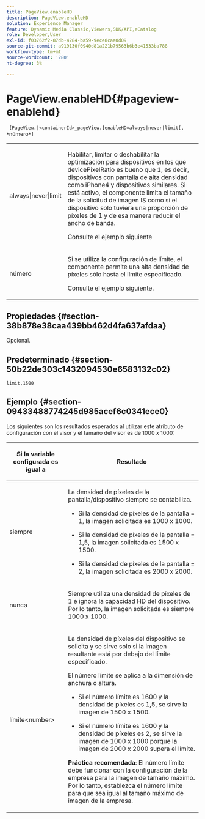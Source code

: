 ```yaml
---
title: PageView.enableHD
description: PageView.enableHD
solution: Experience Manager
feature: Dynamic Media Classic,Viewers,SDK/API,eCatalog
role: Developer,User
exl-id: f03762f2-87db-4284-ba59-9ece8caa0d09
source-git-commit: a919130f0940d81a221b79563b6b3e41533ba788
workflow-type: tm+mt
source-wordcount: '280'
ht-degree: 3%

---
```


# PageView.enableHD{#pageview-enablehd}

` [PageView.|<containerId>_pageView.]enableHD=always|never|limit[, *`número`*]`

<table id="table_0BEA0B5FFDF64E5594B534B2A87A6D88"> 
 <tbody> 
  <tr> 
   <td colname="col1"> <p> <span class="codeph"> always|never|limit</span> </p> </td> 
   <td colname="col2"> <p> Habilitar, limitar o deshabilitar la optimización para dispositivos en los que <span class="codeph"> devicePixelRatio</span> es bueno que <span class="codeph"> 1</span>, es decir, dispositivos con pantalla de alta densidad como iPhone4 y dispositivos similares. Si está activo, el componente limita el tamaño de la solicitud de imagen IS como si el dispositivo solo tuviera una proporción de píxeles de <span class="codeph"> 1</span> y de esa manera reducir el ancho de banda. </p> <p>Consulte el ejemplo siguiente </p> </td> 
  </tr> 
  <tr> 
   <td colname="col1"> <p> <span class="codeph"><span class="varname"> número</span></span> </p> </td> 
   <td colname="col2"> <p> Si se utiliza la configuración de límite, el componente permite una alta densidad de píxeles sólo hasta el límite especificado. </p> <p>Consulte el ejemplo siguiente. </p> </td> 
  </tr> 
 </tbody> 
</table>

## Propiedades {#section-38b878e38caa439bb462d4fa637afdaa}

Opcional.

## Predeterminado {#section-50b22de303c1432094530e6583132c02}

`limit,1500`

## Ejemplo {#section-09433488774245d985acef6c0341ece0}

Los siguientes son los resultados esperados al utilizar este atributo de configuración con el visor y el tamaño del visor es de 1000 x 1000:

<table id="table_F97FEDA0EE1B4EF6AC9FF9060548ACA4"> 
 <thead> 
  <tr> 
   <th colname="col1" class="entry"> <p>Si la variable configurada es igual a </p> </th> 
   <th colname="col2" class="entry"> <p>Resultado </p> </th> 
  </tr>
 </thead>
 <tbody> 
  <tr> 
   <td colname="col1"> <p><span class="codeph"> siempre</span> </p> </td> 
   <td colname="col2"> <p>La densidad de píxeles de la pantalla/dispositivo siempre se contabiliza. </p> <p> 
     <ul id="ul_D8F31FDFCDB74B75A3B1BFBEE33AF2E2"> 
      <li id="li_8A1C6DCCE10545349C73029729211BB2"> <p>Si la densidad de píxeles de la pantalla = 1, la imagen solicitada es 1000 x 1000. </p> </li> 
      <li id="li_884156A34AC64B4E9B3ACC4C25EB710F"> <p>Si la densidad de píxeles de la pantalla = 1,5, la imagen solicitada es 1500 x 1500. </p> </li> 
      <li id="li_7EC699284A7F4E679E512C3DA8B5454F"> <p>Si la densidad de píxeles de la pantalla = 2, la imagen solicitada es 2000 x 2000. </p> </li> 
     </ul> </p> </td> 
  </tr> 
  <tr> 
   <td colname="col1"> <p><span class="codeph"> nunca</span> </p> </td> 
   <td colname="col2"> <p>Siempre utiliza una densidad de píxeles de 1 e ignora la capacidad HD del dispositivo. Por lo tanto, la imagen solicitada es siempre 1000 x 1000. </p> </td> 
  </tr> 
  <tr> 
   <td colname="col1"> <p><span class="codeph"> límite&lt;number&gt;</span> </p> </td> 
   <td colname="col2"> <p>La densidad de píxeles del dispositivo se solicita y se sirve solo si la imagen resultante está por debajo del límite especificado. </p> <p>El número límite se aplica a la dimensión de anchura o altura. </p> <p> 
     <ul id="ul_CEC06B2280164951BA1A0ADED99E8050"> 
      <li id="li_CA7A0980ACC54690A4F212DF53E2DC8A"> <p>Si el número límite es 1600 y la densidad de píxeles es 1,5, se sirve la imagen de 1500 x 1500. </p> </li> 
      <li id="li_A4AAD7FBFA0347B082789511CA6768A5"> <p>Si el número límite es 1600 y la densidad de píxeles es 2, se sirve la imagen de 1000 x 1000 porque la imagen de 2000 x 2000 supera el límite. </p> </li> 
     </ul> </p> <p><b>Práctica recomendada</b>: El número límite debe funcionar con la configuración de la empresa para la imagen de tamaño máximo. Por lo tanto, establezca el número límite para que sea igual al tamaño máximo de imagen de la empresa. </p> </td> 
  </tr> 
 </tbody> 
</table>
